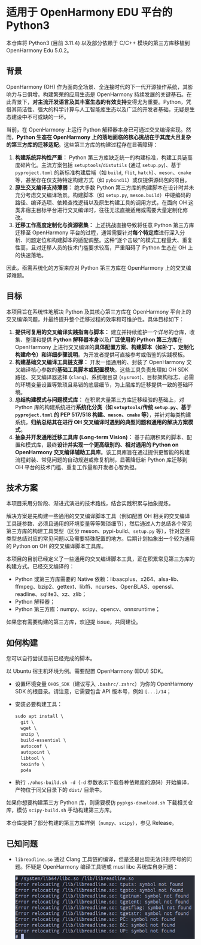 
# 适用于 OpenHarmony EDU 平台的 Python3

本仓库将 Python3 (目前 3.11.4) 以及部分依赖于 C/C++ 模块的第三方库移植到 OpenHarmony Edu 5.0.2。



## 背景

OpenHarmony (OH) 作为面向全场景、全连接时代的下一代开源操作系统，其影响力与日俱增。构建繁荣的应用生态是 OpenHarmony 持续发展的关键基石。在此背景下，**对主流开发语言及其丰富生态的有效支持**变得尤为重要。Python，凭借其简洁性、强大的科学计算与人工智能库生态以及广泛的开发者基础，无疑是生态建设中不可或缺的一环。

当前，在 OpenHarmony 上运行 Python 解释器本身已可通过交叉编译实现。然而，**Python 生态在 OpenHarmony 上的落地面临的核心挑战在于其庞大且复杂的第三方库的迁移适配**。这些第三方库的构建过程存在显著障碍：

1. **构建系统异构性严重：** Python 第三方库缺乏统一的构建标准，构建工具链高度碎片化。主流方案包括 `setuptools`/`distutils` (通过 `setup.py`)、基于 `pyproject.toml` 的新标准构建后端（如 `build`, `flit`, `hatch`）、`meson`、`cmake` 等，甚至存在仅支持特定构建方式（如 `pybind11`）或仅提供源码包的项目。
2. **原生交叉编译支持薄弱：** 绝大多数 Python 第三方库的构建脚本在设计时并未充分考虑交叉编译场景。构建脚本（如 `setup.py`, `meson.build`）中硬编码的路径、编译选项、依赖查找逻辑以及原生构建工具的调用方式，在面向 OH 这类非宿主目标平台进行交叉编译时，往往无法直接适用或需要大量定制化修改。
3. **迁移工作高度定制化与资源密集：** 上述挑战直接导致将任意 Python 第三方库迁移至 OpenHarmony 平台的过程，通常需要针对**每个特定库**进行深入分析、问题定位和构建脚本的适配调整。这种“逐个击破”的模式工程量大、重复性高，且对迁移人员的技术门槛要求较高，严重阻碍了 Python 生态在 OH 上的快速落地。

因此，亟需系统化的方案来应对 Python 第三方库在 OpenHarmony 上的交叉编译难题。

## 目标

本项目旨在系统性地解决 Python 及其核心第三方库在 OpenHarmony 平台上的交叉编译问题，并最终提升整个迁移过程的效率和可维护性。具体目标如下：

1. **提供可复用的交叉编译实践指南与脚本：** 建立并持续维护一个详尽的仓库，收集、整理和提供 **Python 解释器本身**以及**广泛使用的 Python 第三方库**在 OpenHarmony 上进行交叉编译的**具体配置方案、构建脚本（如补丁、定制化构建命令）和详细步骤说明**。为开发者提供可直接参考或借鉴的实践模板。
2. **构建基础交叉编译工具链支撑：** 开发一组通用的、封装了 OpenHarmony 交叉编译核心参数的**基础工具脚本或配置模块**。这些工具负责处理如 OH SDK 路径、交叉编译器选择 (`clang`)、系统根目录 (`sysroot`)、目标架构标志、必需的环境变量设置等繁琐且易错的底层细节，为上层库的迁移提供一致的基础环境。
3. **总结构建模式与问题模式库：** 在积累大量第三方库迁移经验的基础上，对 Python 库的构建系统进行**系统化分类（如 `setuptools`/传统 `setup.py`、基于 `pyproject.toml` 的 PEP 517/518 构建、`meson`、`cmake` 等）**，并针对每类构建系统，**归纳总结其在进行 OH 交叉编译时遇到的典型问题和通用的解决方案模式**。
4. **抽象并开发通用迁移工具库 (Long-term Vision)：** 基于前期积累的脚本、配置和模式库，最终**设计并实现一个更高级别的、相对通用的 Python on OpenHarmony 交叉编译辅助工具库**。该工具库旨在通过提供更智能的构建流程封装、常见问题的自动规避或修复机制，显著降低新 Python 库迁移到 OH 平台的技术门槛、重复工作量和开发者心智负担。

## 技术方案

本项目采用分阶段、渐进式演进的技术路线，结合实践积累与抽象提炼。

解决方案是先构建一些通用的交叉编译脚本工具（例如配置 OH  相关的交叉编译工具链参数、必须且通用的环境变量等等繁琐细节），然后通过人力总结各个常见第三方库的构建工具类型（区分  meson、pypi-build、`setup.py` 等），针对这些类型总结对应的常见问题以及需要特殊配置的地方。后期计划抽象出一个较为通用的 Python  on OH 的交叉编译脚本工具库。

本项目的目前已经定义了一些通用的交叉编译脚本工具，正在积累常见第三方库的构建方式。已经交叉编译的：

- Python 或第三方库需要的 Native 依赖：libaacplus、x264、alsa-lib、ffmpeg、bzip2、gettext、libffi、ncurses、OpenBLAS、openssl、readline、sqlite3、xz、zlib；
- Python 解释器；
- Python 第三方库：numpy、scipy、opencv、onnxruntime；

如果您有需要构建的第三方库，欢迎提 issue，共同建设。

## 如何构建

您可以自行尝试目前已经完成的脚本。

以 Ubuntu 宿主机环境为例。需要配置 OpenHarmony (EDU) SDK。

- 设置环境变量 `OHOS_SDK`（建议写入 `.bashrc/.zshrc`）为你的 OpenHarmony SDK 的根目录。请注意，它需要包含 API 版本号，例如 `[...]/14`；

- 安装必要构建工具：

  ```shell
  sudo apt install \
  	git \
  	wget \
  	unzip \
  	build-essential \
  	autoconf \
  	autopoint \
  	libtool \
  	texinfo \
  	po4a
  ```

- 执行 `./ohos-build.sh -d`（`-d` 参数表示下载各种依赖库的源码）开始编译，产物位于同父目录下的 `dist/` 目录中。

如果你想要构建第三方 Python 库，则需要模仿 `pypkgs-download.sh` 下载相关仓库，模仿 `scipy-build.sh` 手动构建第三方库。

本仓库提供了部分构建的第三方库样例（`numpy`、`scipy`），参见 Release。



## 已知问题

- `libreadline.so` 通过 Clang 工具链的编译，但是还是出现无法识别符号的问题。怀疑是 OpenHarmony 编译工具链或 musl libc 系统库自身问题：

    <img src="imgs/issue2.png" />